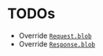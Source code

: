 # TODOs

- Override [`Request.blob`](https://developer.mozilla.org/en-US/docs/Web/API/Request/blob)
- Override [`Response.blob`](https://developer.mozilla.org/en-US/docs/Web/API/Response/blob)
